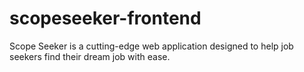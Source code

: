 # scopeseeker-frontend
Scope Seeker is a cutting-edge web application designed to help job seekers find their dream job with ease. 

